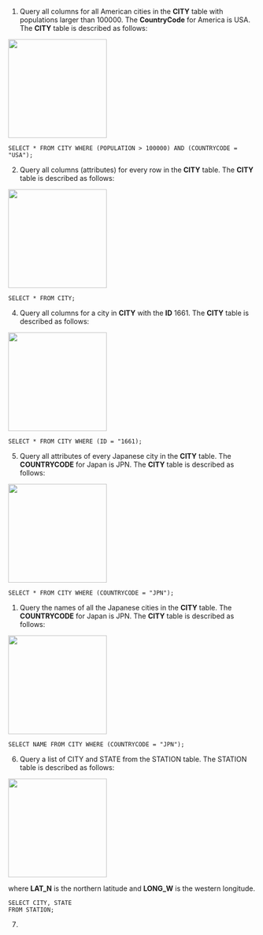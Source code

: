 1. Query all columns for all American cities in the **CITY** table with populations larger than 100000. The **CountryCode** for America is USA. The **CITY** table is described as follows:

<img src = "https://s3.amazonaws.com/hr-challenge-images/8137/1449729804-f21d187d0f-CITY.jpg" width="200">

```
SELECT * FROM CITY WHERE (POPULATION > 100000) AND (COUNTRYCODE = "USA");
```

2. Query all columns (attributes) for every row in the **CITY** table. The **CITY** table is described as follows:

<img src = "https://s3.amazonaws.com/hr-challenge-images/8137/1449729804-f21d187d0f-CITY.jpg" width="200">

```
SELECT * FROM CITY;
```

4. Query all columns for a city in **CITY** with the **ID** 1661. The **CITY** table is described as follows:

<img src = "https://s3.amazonaws.com/hr-challenge-images/8137/1449729804-f21d187d0f-CITY.jpg" width="200">

```
SELECT * FROM CITY WHERE (ID = "1661);
```

5. Query all attributes of every Japanese city in the **CITY** table. The **COUNTRYCODE** for Japan is JPN. The **CITY** table is described as follows:

<img src = "https://s3.amazonaws.com/hr-challenge-images/8137/1449729804-f21d187d0f-CITY.jpg" width="200">

```
SELECT * FROM CITY WHERE (COUNTRYCODE = "JPN");
```

1. Query the names of all the Japanese cities in the **CITY** table. The **COUNTRYCODE** for Japan is JPN. The **CITY** table is described as follows:

<img src = "https://s3.amazonaws.com/hr-challenge-images/8137/1449729804-f21d187d0f-CITY.jpg" width="200">

```
SELECT NAME FROM CITY WHERE (COUNTRYCODE = "JPN");
```

6. Query a list of CITY and STATE from the STATION table. The STATION table is described as follows:

<img src = "https://s3.amazonaws.com/hr-challenge-images/9336/1449345840-5f0a551030-Station.jpg" width="200">

where **LAT_N** is the northern latitude and **LONG_W** is the western longitude.

```
SELECT CITY, STATE
FROM STATION;
```

7. 
